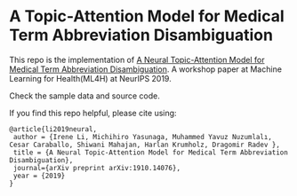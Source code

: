 # A Topic-Attention Model for Medical Term Abbreviation Disambiguation
This repo is the implementation of [A Neural Topic-Attention Model for Medical Term Abbreviation Disambiguation](https://arxiv.org/abs/1910.14076). A workshop paper at Machine Learning for Health(ML4H) at NeurIPS 2019.

Check the sample data and source code. 

If you find this repo helpful, please cite using:
```
@article{li2019neural,
 author = {Irene Li, Michihiro Yasunaga, Muhammed Yavuz Nuzumlalı, Cesar Caraballo, Shiwani Mahajan, Harlan Krumholz, Dragomir Radev },
 title = {A Neural Topic-Attention Model for Medical Term Abbreviation Disambiguation},
 journal={arXiv preprint arXiv:1910.14076},
 year = {2019}
}
```
